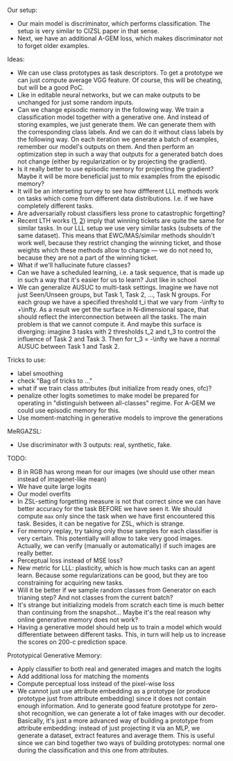 Our setup:
- Our main model is discriminator, which performs classification. The setup is very similar to CIZSL paper in that sense.
- Next, we have an additional A-GEM loss, which makes discriminator not to forget older examples.

Ideas:
- We can use class prototypes as task descriptors. To get a prototype we can just compute average VGG feature. Of course, this will be cheating, but will be a good PoC.
- Like in editable neural networks, but we can make outputs to be unchanged for just some random inputs.
- Can we change episodic memory in the following way. We train a classification model together with a generative one. And instead of storing examples, we just generate them. We can generate them with the corresponding class labels. And we can do it without class labels by the following way. On each iteration we generate a batch of examples, remember our model's outputs on them. And then perform an optimization step in such a way that outputs for a generated batch does not change (either by regularization or by projecting the gradient).
- Is it really better to use episodic memory for projecting the gradient? Maybe it will be more beneficial just to mix examples from the episodic memory?
- It will be an interseting survey to see how diffferent LLL methods work on tasks which come from different data distributions. I.e. if we have completely different tasks.
- Are adversarially robust classifiers less prone to catastrophic forgetting?
- Recent LTH works ([1](https://arxiv.org/abs/1905.07785), [2](https://ieeexplore.ieee.org/stamp/stamp.jsp?tp=&arnumber=8852405&tag=1)) imply that winning tickets are quite the same for similar tasks. In our LLL setup we use very similar tasks (subsets of the same dataset). This means that EWC/MAS/similar methods shouldn't work well, because they restrict changing the winning ticket, and those weights which these methods allow to change — we do not need to, because they are not a part of the winning ticket.
- What if we'll hallucinate future classes?
- Can we have a scheduled learning, i.e. a task sequence, that is made up in such a way that it's easier for us to learn? Just like in school
- We can generalize AUSUC to multi-task settings. Imagine we have not just Seen/Unseen groups, but Task 1, Task 2, ..., Task N groups. For each group we have a specified threshold t_i that we vary from -\infty to +\infty. As a result we get the surface in N-dimensional space, that should reflect the interconnection between all the tasks. The main problem is that we cannot compute it. And maybe this surface is diverging: imagine 3 tasks with 2 thresholds t_2 and t_3 to control the influence of Task 2 and Task 3. Then for t_3 = -\infty we have a normal AUSUC between Task 1 and Task 2. 

Tricks to use:
- label smoothing
- check "Bag of tricks to ..."
- what if we train class attributes (but initialize from ready ones, ofc)?
- penalize other logits sometimes to make model be prepared for operating in "distinguish between all-classes" regime. For A-GEM we could use episodic memory for this.
- Use moment-matching in generative models to improve the generations

MeRGAZSL:
- Use discriminator with 3 outputs: real, synthetic, fake.

TODO:
- B in RGB has wrong mean for our images (we should use other mean instead of imagenet-like mean)
- We have quite large logits
- Our model overfits
- In ZSL-setting forgetting measure is not that correct since we can have better accuracy for the task BEFORE we have seen it. We should compute `max` only since the task when we have first encountered this task. Besides, it can be negative for ZSL, which is strange.
- For memory replay, try taking only those samples for each classifier is very certain. This potentially will allow to take very good images. Actually, we can verify (manually or automatically) if such images are really better.
- Perceptual loss instead of MSE loss?
- New metric for LLL: plasticity, which is how much tasks can an agent learn. Because some regularizations can be good, but they are too constraining for acquiring new tasks.
- Will it be better if we sample random classes from Generator on each trianing step? And not classes from the current batch?
- It's strange but initializing models from scratch each time is much better than continuing from the snapshot... Maybe it's the real reason why online generative memory does not work?
- Having a generative model should help us to train a model which would differentiate between different tasks. This, in turn will help us to increase the scores on 200-c prediction space.

Prototypical Generative Memory:
- Apply classifier to both real and generated images and match the logits
- Add additional loss for matching the moments
- Compute perceptual loss instead of the pixel-wise loss
- We cannot just use attribute embedding as a prototype (or produce prototype just from attribute embedding) since it does not contain enough information. And to generate good feature prototype for zero-shot recognition, we can generate a lot of fake images with our decoder. Basically, it's just a more advanced way of building a prototype from attribute embedding: instead of just projecting it via an MLP, we generate a dataset, extract features and average them. This is useful since we can bind together two ways of building prototypes: normal one during the classification and this one from attributes.
 